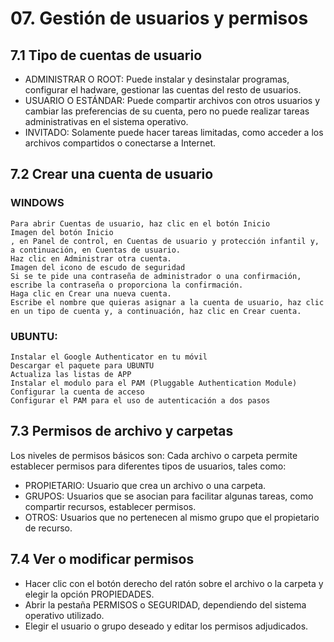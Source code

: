 # 07. Gestión de usuarios y permisos

## 7.1  Tipo de cuentas de usuario

- ADMINISTRAR O ROOT: Puede instalar y desinstalar programas, configurar el hadware, gestionar las cuentas del resto de usuarios.
- USUARIO O ESTÁNDAR: Puede compartir archivos con otros usuarios y cambiar las preferencias de su cuenta, pero no puede realizar tareas administrativas en el sistema operativo.
- INVITADO: Solamente puede hacer tareas limitadas, como acceder a los archivos compartidos o conectarse a Internet.

## 7.2  Crear una cuenta de usuario

### WINDOWS

    Para abrir Cuentas de usuario, haz clic en el botón Inicio
    Imagen del botón Inicio
    , en Panel de control, en Cuentas de usuario y protección infantil y, a continuación, en Cuentas de usuario.
    Haz clic en Administrar otra cuenta.
    Imagen del icono de escudo de seguridad
    Si se te pide una contraseña de administrador o una confirmación, escribe la contraseña o proporciona la confirmación.
    Haga clic en Crear una nueva cuenta.
    Escribe el nombre que quieras asignar a la cuenta de usuario, haz clic en un tipo de cuenta y, a continuación, haz clic en Crear cuenta.

### UBUNTU:

    Instalar el Google Authenticator en tu móvil
    Descargar el paquete para UBUNTU
    Actualiza las listas de APP
    Instalar el modulo para el PAM (Pluggable Authentication Module)
    Configurar la cuenta de acceso
    Configurar el PAM para el uso de autenticación a dos pasos

## 7.3  Permisos de archivo y carpetas

Los niveles de permisos básicos son:
Cada archivo o carpeta permite establecer permisos para diferentes tipos de usuarios, tales como:

- PROPIETARIO: Usuario que crea un archivo o una carpeta.
- GRUPOS: Usuarios que se asocian para facilitar algunas tareas, como compartir recursos, establecer permisos.
- OTROS: Usuarios que no pertenecen al mismo grupo que el propietario de recurso.

## 7.4 Ver o modificar permisos

- Hacer clic con el botón derecho del ratón sobre el archivo o la carpeta y elegir la opción PROPIEDADES.
- Abrir la pestaña PERMISOS o SEGURIDAD, dependiendo del sistema operativo utilizado.
- Elegir el usuario o grupo deseado y editar los permisos adjudicados.